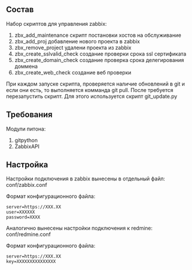 ##  Состав
Набор скриптов для управления zabbix:

1. zbx_add_maintenance скрипт постановки хостов на обслуживание
2. zbx_add_proj добавление нового проекта в zabbix
3. zbx_remove_project удалени проекта из zabbix
4. zbx_create_sslvalid_check создание проверки срока ssl сертификата
5. zbx_create_domain_check cоздание  проверка срока делегирования доммена
6. zbx_create_web_check создание веб проверки


При каждом запуске скрипта, проверяется наличие обновлений в git и если они есть, то выполняется комманда git pull. После требуется перезапустить скрипт. Для этого используется скрипт git_update.py 
##  Требования

Модули питона:
1. gitpython
2. ZabbixAPI


## Настройка

Настройки подключения в zabbix вынесены в отдельный файл: conf/zabbix.conf

Формат конфигурационного файла:
```
server=https://XXX.XX
user=XXXXXX
password=XXXX
```

Аналогично вынесены настройки подключения к redmine: conf/redmine.conf

Формат конфигурационного файла:
```
server=https://XXX.XX
key=XXXXXXXXXXXXXXX
```
